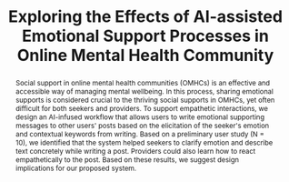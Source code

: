 ---
layout: publication
title: Exploring the Effects of AI-assisted Emotional Support Processes in Online Mental Health Community
year: 2022
authors:
  - Donghoon Shin
  - Subeen Park
  - Esther Hehsun Kim
  - Soomin Kim
  - Jinwook Seo
  - Hwajung Hong
video: JVqjovjOcwo
poster: chi2022_omhc_poster_conference.pdf
slide: chi2022_omhc_slide.pdf
venue: CHI 2022 Extended Abstracts
venue_full: Extended Abstracts of the 2022 CHI Conference on Human Factors in Computing Systems
abstract: Social support in online mental health communities (OMHCs) is an effective and accessible way of managing mental wellbeing. In this process, sharing emotional supports is considered crucial to the thriving social supports in OMHCs, yet often difficult for both seekers and providers. To support empathetic interactions, we design an AI-infused workflow that allows users to write emotional supporting messages to other users' posts based on the elicitation of the seeker's emotion and contextual keywords from writing. Based on a preliminary user study (N = 10), we identified that the system helped seekers to clarify emotion and describe text concretely while writing a post. Providers could also learn how to react empathetically to the post. Based on these results, we suggest design implications for our proposed system.
bibtex: |-
  @inproceedings{omhcs,
            title = {Exploring the Effects of AI-assisted Emotional Support Processes in Online Mental Health Community},
            author = {Shin, Donghoon and Park, Subeen and Kim, Esther Hehsun and Kim, Soomin and Seo, Jinwook and Hong, Hwajung},
            year = 2022,
            booktitle = {Extended Abstracts of the 2022 CHI Conference on Human Factors in Computing Systems},
            location = {New Orleans, LA, USA},
            publisher = {ACM},
            address = {New York, NY, USA},
            series = {CHI EA '22},
            doi = {10.1145/3491101.3519854},
            isbn = {978-1-4503-9156-6/22/04},
            url = {http://doi.acm.org/10.1145/3491101.3519854},
            keywords = {online mental health community, AI-infused system, emotional support, peer support}
          }
note: Late-breaking work
category: 
  - "AI / NLP"
  - "Healthcare"
  - "CSCW"
featured: true
---